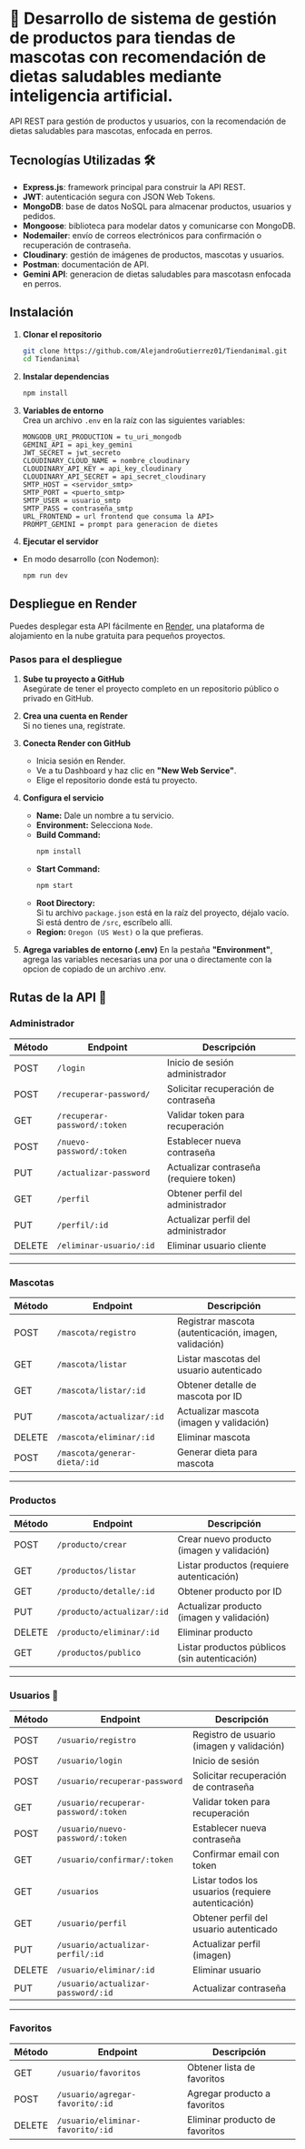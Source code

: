 # 📁 Desarrollo de sistema de gestión de productos para tiendas de mascotas con recomendación de dietas saludables mediante inteligencia artificial.

API REST para gestión de productos y usuarios, con la recomendación de dietas saludables para mascotas, enfocada en perros.

## Tecnologías Utilizadas 🛠️

- **Express.js**: framework principal para construir la API REST.
- **JWT**: autenticación segura con JSON Web Tokens.
- **MongoDB**: base de datos NoSQL para almacenar productos, usuarios y pedidos.
- **Mongoose**: biblioteca para modelar datos y comunicarse con MongoDB.
- **Nodemailer**: envío de correos electrónicos para confirmación o recuperación de contraseña.
- **Cloudinary**: gestión de imágenes de productos, mascotas y usuarios.
- **Postman**: documentación de API.
- **Gemini API**: generacion de dietas saludables para mascotasn enfocada en perros.

## Instalación 

1. **Clonar el repositorio**  
   ```bash
   git clone https://github.com/AlejandroGutierrez01/Tiendanimal.git
   cd Tiendanimal
2. **Instalar dependencias**  
   ```bash
   npm install

3. **Variables de entorno**  
   Crea un archivo `.env` en la raíz con las siguientes variables:

   ```env
   MONGODB_URI_PRODUCTION = tu_uri_mongodb
   GEMINI_API = api_key_gemini
   JWT_SECRET = jwt_secreto
   CLOUDINARY_CLOUD_NAME = nombre_cloudinary
   CLOUDINARY_API_KEY = api_key_cloudinary
   CLOUDINARY_API_SECRET = api_secret_cloudinary
   SMTP_HOST = <servidor_smtp>
   SMTP_PORT = <puerto_smtp>
   SMTP_USER = usuario_smtp 
   SMTP_PASS = contraseña_smtp
   URL_FRONTEND = url frontend que consuma la API>
   PROMPT_GEMINI = prompt para generacion de dietes
 4. **Ejecutar el servidor**  
   - En modo desarrollo (con Nodemon):
     ```bash
     npm run dev
     ```
## Despliegue en Render 

Puedes desplegar esta API fácilmente en [Render](https://render.com), una plataforma de alojamiento en la nube gratuita para pequeños proyectos.

### Pasos para el despliegue

1. **Sube tu proyecto a GitHub**  
   Asegúrate de tener el proyecto completo en un repositorio público o privado en GitHub.

2. **Crea una cuenta en Render**  
   Si no tienes una, regístrate.

3. **Conecta Render con GitHub**
   - Inicia sesión en Render.
   - Ve a tu Dashboard y haz clic en **"New Web Service"**.
   - Elige el repositorio donde está tu proyecto.

4. **Configura el servicio**
   - **Name:** Dale un nombre a tu servicio.
   - **Environment:** Selecciona `Node`.
   - **Build Command:**  
     ```bash
     npm install
     ```
   - **Start Command:**  
     ```bash
     npm start
     ```
   - **Root Directory:**  
     Si tu archivo `package.json` está en la raíz del proyecto, déjalo vacío. Si está dentro de `/src`, escríbelo allí.
   - **Region:** `Oregon (US West)` o la que prefieras.

5. **Agrega variables de entorno (.env)**
   En la pestaña **"Environment"**, agrega las variables necesarias una por una o directamente con la opcion de copiado de un archivo .env.

## Rutas de la API 🔌

### Administrador 

| Método | Endpoint                       | Descripción                                   |
|--------|-------------------------------|-----------------------------------------------|
| POST   | `/login`                      | Inicio de sesión administrador                 |
| POST   | `/recuperar-password/`        | Solicitar recuperación de contraseña           |
| GET    | `/recuperar-password/:token`  | Validar token para recuperación                 |
| POST   | `/nuevo-password/:token`      | Establecer nueva contraseña                     |
| PUT    | `/actualizar-password`        | Actualizar contraseña (requiere token)         |
| GET    | `/perfil`                     | Obtener perfil del administrador                |
| PUT    | `/perfil/:id`                 | Actualizar perfil del administrador             |
| DELETE | `/eliminar-usuario/:id`       | Eliminar usuario cliente                        |

---

### Mascotas 

| Método | Endpoint                      | Descripción                                           |
|--------|-------------------------------|-------------------------------------------------------|
| POST   | `/mascota/registro`          | Registrar mascota (autenticación, imagen, validación) |
| GET    | `/mascota/listar`            | Listar mascotas del usuario autenticado               |
| GET    | `/mascota/listar/:id`        | Obtener detalle de mascota por ID                      |
| PUT    | `/mascota/actualizar/:id`    | Actualizar mascota (imagen y validación)              |
| DELETE | `/mascota/eliminar/:id`      | Eliminar mascota                                       |
| POST   | `/mascota/generar-dieta/:id` | Generar dieta para mascota                             |

---

### Productos 

| Método | Endpoint                      | Descripción                                         |
|--------|-------------------------------|-----------------------------------------------------|
| POST   | `/producto/crear`             | Crear nuevo producto (imagen y validación)          |
| GET    | `/productos/listar`           | Listar productos (requiere autenticación)           |
| GET    | `/producto/detalle/:id`       | Obtener producto por ID                              |
| PUT    | `/producto/actualizar/:id`    | Actualizar producto (imagen y validación)           |
| DELETE | `/producto/eliminar/:id`      | Eliminar producto                                   |
| GET    | `/productos/publico`          | Listar productos públicos (sin autenticación)       |

---

### Usuarios 👥

| Método | Endpoint                          | Descripción                                         |
|--------|----------------------------------|-----------------------------------------------------|
| POST   | `/usuario/registro`              | Registro de usuario (imagen y validación)           |
| POST   | `/usuario/login`                 | Inicio de sesión                                    |
| POST   | `/usuario/recuperar-password`   | Solicitar recuperación de contraseña                |
| GET    | `/usuario/recuperar-password/:token` | Validar token para recuperación                     |
| POST   | `/usuario/nuevo-password/:token`| Establecer nueva contraseña                          |
| GET    | `/usuario/confirmar/:token`      | Confirmar email con token                            |
| GET    | `/usuarios`                     | Listar todos los usuarios (requiere autenticación)  |
| GET    | `/usuario/perfil`               | Obtener perfil del usuario autenticado              |
| PUT    | `/usuario/actualizar-perfil/:id`| Actualizar perfil (imagen)                            |
| DELETE | `/usuario/eliminar/:id`         | Eliminar usuario                                   |
| PUT    | `/usuario/actualizar-password/:id`| Actualizar contraseña                               |

---
### Favoritos 

| Método | Endpoint                          | Descripción                                      |
|--------|----------------------------------|-------------------------------------------------|
| GET    | `/usuario/favoritos`              | Obtener lista de favoritos                       |
| POST   | `/usuario/agregar-favorito/:id`  | Agregar producto a favoritos                     |
| DELETE | `/usuario/eliminar-favorito/:id` | Eliminar producto de favoritos                   |

